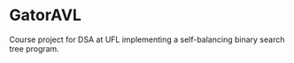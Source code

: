 # GatorAVL

Course project for DSA at UFL implementing a self-balancing binary search tree program.
